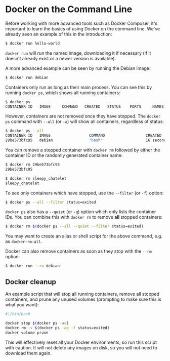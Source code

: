 # Docker on the Command Line

Before working with more advanced tools such as Docker Composer, it's important to learn the basics of using Docker on the command line. We've already seen an example of this in the introduction:

```bash
$ docker run hello-world
```

`docker run` will run the named image, downloading it if necessary (if it doesn't already exist or a newer version is available).

A more advanced example can be seen by running the Debian image:

```bash
$ docker run debian
```

Containers only run as long as their main process. You can see this by running `docker ps`, which shows all running containers:

```bash
$ docker ps
CONTAINER ID   IMAGE     COMMAND   CREATED   STATUS    PORTS     NAMES
```

However, containers are not removed once they have stopped. The `docker ps` command with `--all` (or `-a`) will show all containers, regardless of status:

```bash
$ docker ps --all
CONTAINER ID   IMAGE                 COMMAND                  CREATED              STATUS                          PORTS     NAMES
29be573bfc95   debian                "bash"                   16 seconds ago       Exited (0) 15 seconds ago                 sleepy_chatelet
```

You can remove a stopped container with `docker rm` followed by either the container ID or the randomly generated container name:

```bash
$ docker rm 29be573bfc95
29be573bfc95

$ docker rm sleepy_chatelet
sleepy_chatelet
```

To see only containers which have stopped, use the `--filter` (or `-f`) option:

```bash
$ docker ps --all --filter status=exited
```

`docker ps` also has a `--quiet` (or `-q`) option which only lists the container IDs. You can combine this with `docker rm` to remove **all** stopped containers:

```bash
$ docker rm $(docker ps --all --quiet --filter status=exited)
```

You may want to create an alias or shell script for the above command, e.g. as `docker-rm-all`.

Docker can also remove containers as soon as they stop with the `--rm` option:

```bash
$ docker run --rm debian
```

## Docker cleanup

An example script that will stop all running containers, remove all stopped containers, and prune any unused volumes (prompting to make sure this is what you want):

```bash
#!/bin/bash

docker stop $(docker ps -aq)
docker rm -v $(docker ps -aq -f status=exited)
docker volume prune
```

This will effectively reset all your Docker environments, so run this script with caution. It will not delete any images on disk, so you will not need to download them again.


